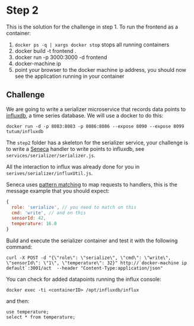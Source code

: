 # Step 2

This is the solution for the challenge in step 1. To run the frontend as a container:

1. `docker ps -q | xargs docker stop` stops all running containers
1. docker build -t frontend .
2. docker run -p 3000:3000 -d frontend
3. docker-machine ip
4. point your browser to the docker machine ip address, you should now see the application
   running in your container

## Challenge

We are going to write a serializer microservice that records data points
to [influxdb](https://influxdb.com/), a time series database. We will
use a docker to do this:

```
docker run -d -p 8083:8083 -p 8086:8086 --expose 8090 --expose 8099 tutum/influxdb
```

The `step2` folder has a skeleton for the serializer service, your
challenge is to write a [Seneca](http://senecajs.org) handler to write
points to influxdb, see `services/serializer/serializer.js`.

All the interaction to influx was already done for you in
`serives/serializer/influxUtil.js`.

Seneca uses [pattern matching]() to map requests to handlers, this is
the message example that you should expect:

```js
{
  role: 'serialize', // you need to match on this
  cmd: 'write', // and on this
  sensorId: 42,
  temperature: 16.0
}
```

Build and execute the serializer container and test it with the
following command:

```
curl -X POST -d "{\"role\": \"serialize\", \"cmd\": \"write\", \"sensorId\": \"1\", \"temperature\": 32}" http://`docker-machine ip default`:3001/act  --header "Content-Type:application/json"
```

You can check for added datapoints running the influx console:

```
docker exec -ti <containerID> /opt/influxdb/influx
```

and then:

```
use temperature;
select * from temperature;
```
